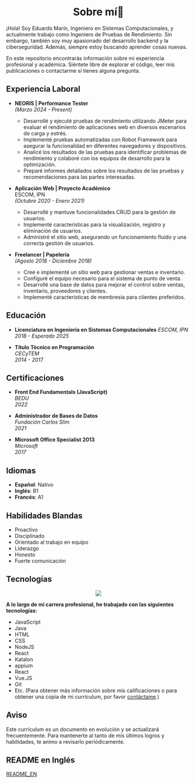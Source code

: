 <h1 align="center"> <b> Sobre mí🤟 </b></h1>

¡Hola! Soy Eduardo Marín, Ingeniero en Sistemas Computacionales, y actualmente trabajo como Ingeniero de Pruebas de Rendimiento. Sin embargo, también soy muy apasionado del desarrollo backend y la ciberseguridad. Además, siempre estoy buscando aprender cosas nuevas.

En este repositorio encontrarás información sobre mi experiencia profesional y académica. Siéntete libre de explorar el código, leer mis publicaciones o contactarme si tienes alguna pregunta.


## Experiencia Laboral

* **NEORIS | Performance Tester**  
    *(Marzo 2024 - Present)*

    * Desarrollé y ejecuté pruebas de rendimiento utilizando JMeter para evaluar el rendimiento de aplicaciones web en diversos escenarios de carga y estrés.
    * Implementé pruebas automatizadas con Robot Framework para asegurar la funcionalidad en diferentes navegadores y dispositivos.
    * Analicé los resultados de las pruebas para identificar problemas de rendimiento y colaboré con los equipos de desarrollo para la optimización.
    * Preparé informes detallados sobre los resultados de las pruebas y recomendaciones para las partes interesadas.

* **Aplicación Web | Proyecto Académico**   
  ESCOM, IPN  
  *(Octubre 2020 - Enero 2021)*
    * Desarrollé y mantuve funcionalidades CRUD para la gestión de usuarios.
    * Implementé características para la visualización, registro y eliminación de usuarios.
    * Administré el sitio web, asegurando un funcionamiento fluido y una correcta gestión de usuarios.

* **Freelancer | Papelería**  
  *(Agosto 2018 - Diciembre 2018)*
  * Creé e implementé un sitio web para gestionar ventas e inventario.
  * Configuré el equipo necesario para el sistema de punto de venta.
  * Desarrollé una base de datos para mejorar el control sobre ventas, inventario, proveedores y clientes.
  * Implementé características de membresía para clientes preferidos.

## Educación

* **Licenciatura en Ingeniería en Sistemas Computacionales**
    *ESCOM, IPN*   
    *2018 - Esperado 2025*

* **Título Técnico en Programación**  
    *CECyTEM*   
    *2014 - 2017*


## Certificaciones
* **Front End Fundamentals (JavaScript)**   
   *BEDU*  
    *2022*

* **Administrador de Bases de Datos**    
    *Fundación Carlos Slim*   
    *2021*

* **Microsoft Office Specialist 2013**   
    *Microsoft*   
    *2017*

## Idiomas
- **Español**: Nativo
- **Inglés**: B1
- **Francés**: A1

## Habilidades Blandas
- Proactivo
- Disciplinado
- Orientado al trabajo en equipo
- Liderazgo
- Honesto
- Fuerte comunicación

## Tecnologías
<p align="center">
  <a href="https://skillicons.dev">
    <img src="https://skillicons.dev/icons?i=js,html,css,java,nodejs,react,vue,git,arduino,bash,bootstrap,c,cs,cpp,github,kali,latex,linux,mysql,nextjs,php,notion,postman,py,raspberrypi,visualstudio,vscode" />
  </a>
</p>


**A lo largo de mi carrera profesional, he trabajado con las siguientes tecnologías:**

* JavaScript
* Java
* HTML
* CSS
* NodeJS
* React
* Katalon
* appium
* React
* Vue.JS
* Git
* Etc. (Para obtener más información sobre mis calificaciones o para obtener una copia de mi currículum, por favor [contáctame](mailto:marineduardo@gmail.com).)


## Aviso
Este currículum es un documento en evolución y se actualizará frecuentemente. Para mantenerte al tanto de mis últimos logros y habilidades, te animo a revisarlo periódicamente.

## README en Inglés
[README_EN]()
